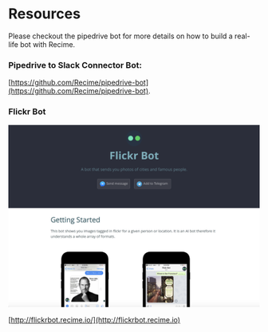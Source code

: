 # Resources

Please checkout the pipedrive bot for more details on how to build a real-life bot with Recime.

### Pipedrive to Slack Connector Bot:
[https://github.com/Recime/pipedrive-bot](https://github.com/Recime/pipedrive-bot).


### Flickr Bot

![](flickr-bot-example.png)


[http://flickrbot.recime.io/](http://flickrbot.recime.io)
